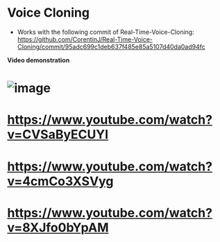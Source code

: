 # Voice Cloning

- Works with the following commit of Real-Time-Voice-Cloning: https://github.com/CorentinJ/Real-Time-Voice-Cloning/commit/95adc699c1deb637f485e85a5107d40da0ad94fc

**Video demonstration**
# ![image](https://github.com/happyminn/voice-cloning/assets/156920075/55c54909-77af-49ed-99ab-e62a6237ead4)
# https://www.youtube.com/watch?v=CVSaByECUYI
# https://www.youtube.com/watch?v=4cmCo3XSVyg
# https://www.youtube.com/watch?v=8XJfo0bYpAM

